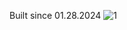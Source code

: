 Built since 01.28.2024
![1](https://github.com/user-attachments/assets/54f5e15b-f362-469a-9418-5f5689de75d9)

